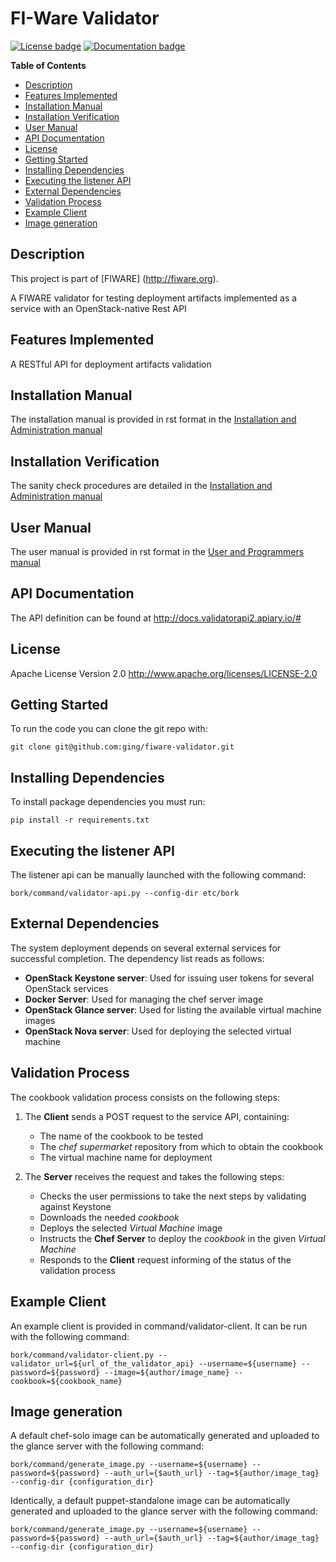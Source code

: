 FI-Ware Validator
======================

[![License badge](https://img.shields.io/badge/license-MIT-blue.svg)](https://opensource.org/licenses/MIT)
[![Documentation badge](https://img.shields.io/badge/docs-stable-brightgreen.svg?style=flat)](doc/source/adminmanual.rst)

**Table of Contents**

- [Description](#description)
- [Features Implemented](#features-implemented)
- [Installation Manual](#installation-manual)
- [Installation Verification](#installation-verification)
- [User Manual](#user-manual)
- [API Documentation](#api-documentation)
- [License](#license)
- [Getting Started](#getting-started)
- [Installing Dependencies](#installing-dependencies)
- [Executing the listener API](#executing-the-listener-api)
- [External Dependencies](#external-dependencies)
- [Validation Process](#validation-process)
- [Example Client](#example-client)
- [Image generation](#image-generation)

Description
-----------
This project is part of [FIWARE] (http://fiware.org).

A FIWARE validator for testing deployment artifacts implemented as
a service with an OpenStack-native Rest API

Features Implemented
--------------------
A RESTful API for deployment artifacts validation

Installation Manual
-------------------
The installation manual is provided in rst format in the [Installation and Administration manual](doc/source/adminmanual.rst)

Installation Verification
-------------------------
The sanity check procedures are detailed in the [Installation and Administration manual](doc/source/adminmanual.rst)

User Manual
-----------
The user manual is provided in rst format in the [User and Programmers manual](doc/source/usermanual.rst)

API Documentation
-----------------

The API definition can be found at <http://docs.validatorapi2.apiary.io/#>

License
-------

Apache License Version 2.0 <http://www.apache.org/licenses/LICENSE-2.0>

Getting Started
---------------

To run the code you can clone the git repo with:

    git clone git@github.com:ging/fiware-validator.git

Installing Dependencies
-----------------------

To install package dependencies you must run:

    pip install -r requirements.txt

Executing the listener API
--------------------------

The listener api can be manually launched with the following command:

    bork/command/validator-api.py --config-dir etc/bork


External Dependencies
---------------------

The system deployment depends on several external services for
successful completion. The dependency list reads as follows:

- **OpenStack Keystone server**: Used for issuing user tokens for several OpenStack services
- **Docker Server**: Used for managing the chef server image
- **OpenStack Glance server**: Used for listing the available virtual machine images
- **OpenStack Nova server**: Used for deploying the selected virtual machine


Validation Process
------------------

The cookbook validation process consists on the following steps:

1. The **Client** sends a POST request to the service API, containing:
    - The name of the cookbook to be tested
    - The *chef supermarket* repository from which to obtain the cookbook
    - The virtual machine name for deployment

2. The **Server** receives the request and takes the following steps:
    - Checks the user permissions to take the next steps by validating against Keystone
    - Downloads the needed *cookbook*
    - Deploys the selected *Virtual Machine* image
    - Instructs the **Chef Server** to deploy the *cookbook* in the given *Virtual Machine*
    - Responds to the **Client** request informing of the status of the validation process

Example Client
---------------
An example client is provided in command/validator-client. It can be run with the following command:

    bork/command/validator-client.py --validator_url=${url_of_the_validator_api} --username=${username} --password=${password} --image=${author/image_name} --cookbook=${cookbook_name}

Image generation
---------------------
A default chef-solo image can be automatically generated and uploaded to the glance server with the following command:

    bork/command/generate_image.py --username=${username} --password=${password} --auth_url={$auth_url} --tag=${author/image_tag} --config-dir {configuration_dir}

Identically, a default puppet-standalone image can be automatically generated and uploaded to the glance server with the following command:

    bork/command/generate_image.py --username=${username} --password=${password} --auth_url={$auth_url} --tag=${author/image_tag} --config-dir {configuration_dir}
